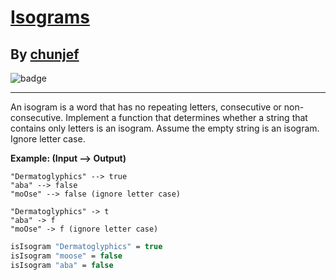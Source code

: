 # [Isograms](https://www.codewars.com/kata/54ba84be607a92aa900000f1)
## By [chunjef](https://www.codewars.com/users/chunjef)
![badge](https://www.codewars.com/users/csantosr/badges/small)
<hr/>
An isogram is a word that has no repeating letters, consecutive or non-consecutive. Implement a function that determines whether a string that contains only letters is an isogram. Assume the empty string is an isogram. Ignore letter case.

**Example: (Input --> Output)**
```if-not:factor
"Dermatoglyphics" --> true
"aba" --> false
"moOse" --> false (ignore letter case)
```

```if:factor
"Dermatoglyphics" -> t
"aba" -> f
"moOse" -> f (ignore letter case)
```
```fsharp
isIsogram "Dermatoglyphics" = true
isIsogram "moose" = false
isIsogram "aba" = false
```
